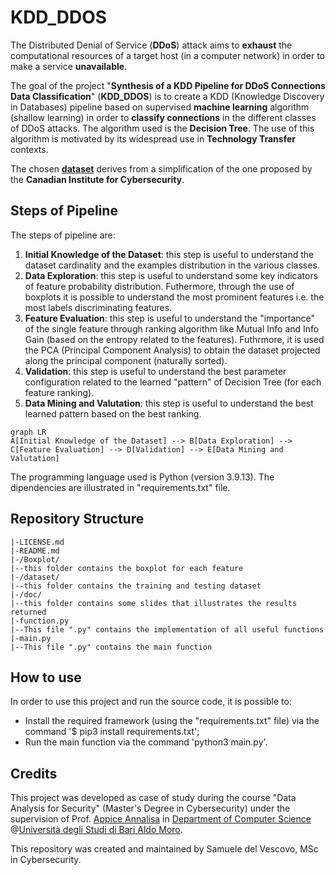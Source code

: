 # KDD_DDOS

The Distributed Denial of Service (**DDoS**) attack aims to **exhaust** the computational resources
of a target host (in a computer network) in order to make a service **unavailable**.

The goal of the project "**Synthesis of a KDD Pipeline for DDoS Connections Data Classification**" (**KDD_DDOS**) is to create a KDD (Knowledge Discovery in Databases) pipeline based on supervised **machine learning** algorithm (shallow learning) in order to **classify connections** in the different classes of DDoS attacks. The algorithm used is the **Decision Tree**. The use of this algorithm is motivated by its widespread use in **Technology Transfer** contexts.

The chosen [**dataset**](https://www.unb.ca/cic/datasets/ddos-2019.html) derives from a simplification of the one proposed by the **Canadian Institute for Cybersecurity**.

## Steps of Pipeline

The steps of pipeline are:
1. **Initial Knowledge of the Dataset**:  this step is useful to understand the dataset cardinality and the examples distribution in the various classes.
2. **Data Exploration**: this step is useful to understand some key indicators of feature probability distribution. Futhermore, through the use of boxplots it is possible to understand the most prominent features i.e. the most labels discriminating features.
3. **Feature Evaluation**: this step is useful to understand the "importance" of the single feature through ranking algorithm like Mutual Info and Info Gain (based on the entropy related to the features). Futhrmore, it is used the PCA (Principal Component Analysis) to obtain the dataset projected along the principal component (naturally sorted).
4. **Validation**: this step is useful to understand the best parameter configuration related to the learned "pattern" of Decision Tree (for each feature ranking).
5. **Data Mining and Valutation**: this step is useful to understand the best learned pattern based on the best ranking.

```mermaid
graph LR
A[Initial Knowledge of the Dataset] --> B[Data Exploration] --> C[Feature Evaluation] --> D[Validation] --> E[Data Mining and Valutation]
```


The programming language used is Python (version 3.9.13). The dipendencies are illustrated in "requirements.txt" file.

## Repository Structure
```
|-LICENSE.md
|-README.md
|-/Boxplot/
|--this folder contains the boxplot for each feature
|-/dataset/
|--this folder contains the training and testing dataset
|-/doc/
|--this folder contains some slides that illustrates the results returned
|-function.py
|--This file ".py" contains the implementation of all useful functions 
|-main.py
|--This file ".py" contains the main function

```

## How to use
In order to use this project and run the source code, it is possible to:
* Install the required framework (using the "requirements.txt" file) via the command '$ pip3 install requirements.txt';
* Run the main function via the command 'python3 main.py'.


## Credits

This project was developed as case of study during the course "Data Analysis for Security" (Master's Degree in Cybersecurity) under the supervision of Prof. [Appice Annalisa](https://kdde.di.uniba.it/people/annalisa-appice/) in [Department of Computer Science](https://www.uniba.it/it/ricerca/dipartimenti/informatica/en) @[Università degli Studi di Bari Aldo Moro](https://www.uniba.it/en). 

This repository was created and maintained by Samuele del Vescovo, MSc in Cybersecurity.





